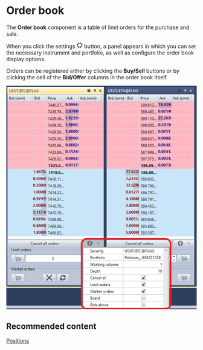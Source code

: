 # Order book

The **Order book** component is a table of limit orders for the purchase and sale. 

When you click the settings ![Designer The quick access toolbar 02](../images/Designer_quick_access_toolbar_02.png) button, a panel appears in which you can set the necessary instrument and portfolio, as well as configure the order book display options. 

Orders can be registered either by clicking the **Buy\/Sell** buttons or by clicking the cell of the **Bid\/Offer** columns in the order book itself.

![Terminal Panel Market Depth](../images/Terminal_Panel_Market_Depth.png)

## Recommended content

[Positions](Designer_Chart_Position.md)

